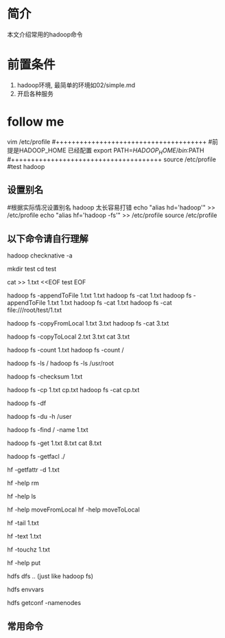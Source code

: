 # 简介
本文介绍常用的hadoop命令

# 前置条件
1. hadoop环境, 最简单的环境如02/simple.md
2. 开启各种服务


# follow me
 vim /etc/profile
#++++++++++++++++++++++++++++++++++++++
#前提是HADOOP_HOME 已经配置
export PATH=${HADOOP_HOME}/bin:$PATH
#++++++++++++++++++++++++++++++++++++++
source /etc/profile
#test
hadoop

## 设置别名
#根据实际情况设置别名 hadoop 太长容易打错
echo "alias hd='hadoop'" >> /etc/profile
echo "alias hf='hadoop -fs'" >> /etc/profile
source /etc/profile
 
## 以下命令请自行理解
 hadoop checknative -a
 
 mkdir test
 cd test

 cat >> 1.txt <<EOF
 test
 EOF

hadoop fs -appendToFile 1.txt 1.txt
hadoop fs -cat 1.txt
hadoop fs -appendToFile 1.txt 1.txt
hadoop fs -cat 1.txt
hadoop fs -cat file:///root/test/1.txt

hadoop fs -copyFromLocal 1.txt 3.txt
hadoop fs -cat 3.txt

hadoop fs -copyToLocal 2.txt 3.txt
cat 3.txt

hadoop fs -count 1.txt
hadoop fs -count /

hadoop fs -ls /
hadoop fs -ls /usr/root

hadoop fs -checksum 1.txt

hadoop fs -cp 1.txt cp.txt
hadoop fs -cat cp.txt

 hadoop fs -df

 hadoop fs -du -h  /user

hadoop fs -find / -name 1.txt

hadoop fs -get 1.txt 8.txt
cat 8.txt

hadoop fs -getfacl ./

hf -getfattr -d 1.txt

hf -help rm

hf -help ls

hf -help moveFromLocal
hf -help moveToLocal

hf -tail 1.txt

hf -text 1.txt

hf -touchz 1.txt

hf -help put

hdfs dfs .. (just like hadoop fs)

hdfs envvars

 hdfs getconf -namenodes


 ## 常用命令